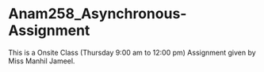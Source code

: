 # Anam258_Asynchronous-Assignment
 This is a Onsite Class (Thursday 9:00 am to 12:00 pm) Assignment given by Miss Manhil Jameel.
